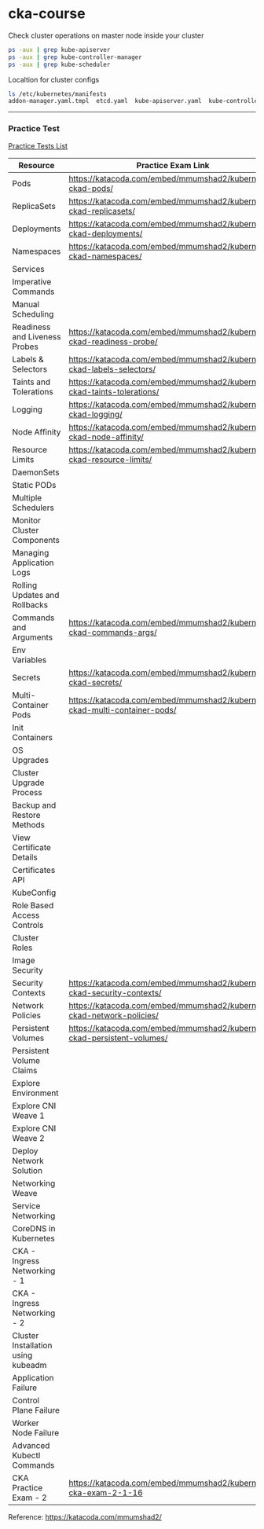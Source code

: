 # cka-course

Check cluster operations on master node inside your cluster
```bash
ps -aux | grep kube-apiserver
ps -aux | grep kube-controller-manager
ps -aux | grep kube-scheduler
```

Localtion for cluster configs
```bash
ls /etc/kubernetes/manifests
addon-manager.yaml.tmpl  etcd.yaml  kube-apiserver.yaml  kube-controller-manager.yaml  kube-scheduler.yaml
```
---

### Practice Test

[Practice Tests List](https://kodekloud.com/courses/certified-kubernetes-administrator-with-practice-tests-labs/lectures/12038860)

Resource | Practice Exam Link 
--- | --- 
Pods | https://katacoda.com/embed/mmumshad2/kubernetes-ckad-pods/
ReplicaSets | https://katacoda.com/embed/mmumshad2/kubernetes-ckad-replicasets/
Deployments | https://katacoda.com/embed/mmumshad2/kubernetes-ckad-deployments/
Namespaces | https://katacoda.com/embed/mmumshad2/kubernetes-ckad-namespaces/
Services |
Imperative Commands |
Manual Scheduling |
Readiness and Liveness Probes | https://katacoda.com/embed/mmumshad2/kubernetes-ckad-readiness-probe/
Labels & Selectors | https://katacoda.com/embed/mmumshad2/kubernetes-ckad-labels-selectors/
Taints and Tolerations | https://katacoda.com/embed/mmumshad2/kubernetes-ckad-taints-tolerations/
Logging | https://katacoda.com/embed/mmumshad2/kubernetes-ckad-logging/
Node Affinity | https://katacoda.com/embed/mmumshad2/kubernetes-ckad-node-affinity/
Resource Limits | https://katacoda.com/embed/mmumshad2/kubernetes-ckad-resource-limits/
DaemonSets |
Static PODs |
Multiple Schedulers |
Monitor Cluster Components |
Managing Application Logs |
Rolling Updates and Rollbacks |
Commands and Arguments | https://katacoda.com/embed/mmumshad2/kubernetes-ckad-commands-args/
Env Variables |
Secrets | https://katacoda.com/embed/mmumshad2/kubernetes-ckad-secrets/
Multi-Container Pods | https://katacoda.com/embed/mmumshad2/kubernetes-ckad-multi-container-pods/
Init Containers |
OS Upgrades |
Cluster Upgrade Process |
Backup and Restore Methods |
View Certificate Details |
Certificates API |
KubeConfig |
Role Based Access Controls |
Cluster Roles |
Image Security |
Security Contexts | https://katacoda.com/embed/mmumshad2/kubernetes-ckad-security-contexts/
Network Policies | https://katacoda.com/embed/mmumshad2/kubernetes-ckad-network-policies/
Persistent Volumes | https://katacoda.com/embed/mmumshad2/kubernetes-ckad-persistent-volumes/
Persistent Volume Claims |
Explore Environment |
Explore CNI Weave 1 |
Explore CNI Weave 2 |
Deploy Network Solution |
Networking Weave |
Service Networking |
CoreDNS in Kubernetes |
CKA - Ingress Networking - 1 |
CKA - Ingress Networking - 2 |
Cluster Installation using kubeadm |
Application Failure |
Control Plane Failure |
Worker Node Failure |
Advanced Kubectl Commands |
CKA Practice Exam - 2 | https://katacoda.com/embed/mmumshad2/kubernetes-cka-exam-2-1-16

Reference: https://katacoda.com/mmumshad2/

